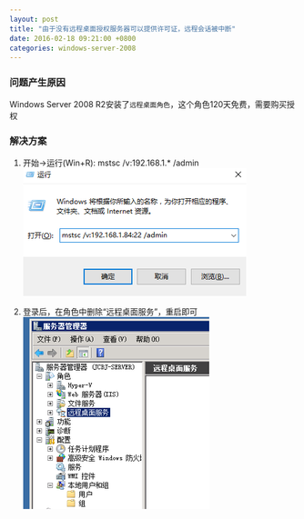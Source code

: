 ```yaml
---
layout: post
title: "由于没有远程桌面授权服务器可以提供许可证，远程会话被中断"
date: 2016-02-18 09:21:00 +0800
categories: windows-server-2008
---
```

### 问题产生原因
Windows Server 2008 R2安装了`远程桌面角色`，这个角色120天免费，需要购买授权

### 解决方案
1. 开始->运行(Win+R): mstsc /v:192.168.1.* /admin
![mstsc-remote](/images/windows/mstsc-remote.png)

2. 登录后，在角色中删除“远程桌面服务”，重启即可
![remote-desktop-service](/images/windows/remote-desktop-service.png)
